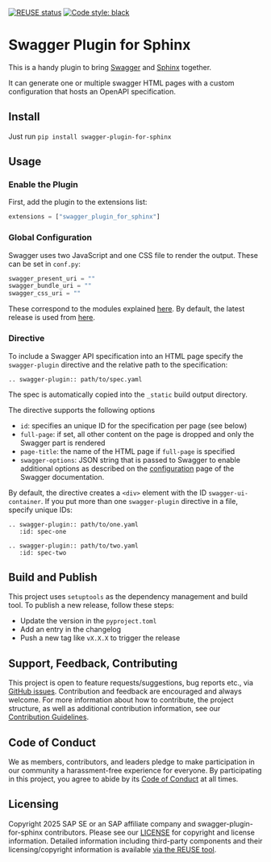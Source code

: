 [![REUSE status](https://api.reuse.software/badge/github.com/SAP/swagger-plugin-for-sphinx)](https://api.reuse.software/info/github.com/SAP/swagger-plugin-for-sphinx)
[![Code style: black](https://img.shields.io/badge/code%20style-black-000000.svg)](https://github.com/psf/black)

# Swagger Plugin for Sphinx

This is a handy plugin to bring [Swagger](https://swagger.io/) and [Sphinx](https://www.sphinx-doc.org/en/master/) together.

It can generate one or multiple swagger HTML pages with a custom configuration that hosts an OpenAPI specification.

## Install

Just run `pip install swagger-plugin-for-sphinx`

## Usage

### Enable the Plugin

First, add the plugin to the extensions list:

```python
extensions = ["swagger_plugin_for_sphinx"]
```

### Global Configuration

Swagger uses two JavaScript and one CSS file to render the output.
These can be set in ``conf.py``:

```python
swagger_present_uri = ""
swagger_bundle_uri = ""
swagger_css_uri = ""
```

These correspond to the modules explained [here](https://github.com/swagger-api/swagger-ui/blob/master/docs/usage/installation.md).
By default, the latest release is used from [here](https://cdn.jsdelivr.net/npm/swagger-ui-dist@latest).

### Directive

To include a Swagger API specification into an HTML page specify the `swagger-plugin` directive
and the relative path to the specification:

```code
.. swagger-plugin:: path/to/spec.yaml
```

The spec is automatically copied into the `_static` build output directory.

The directive supports the following options

* `id`: specifies an unique ID for the specification per page (see below)
* `full-page`: if set, all other content on the page is dropped and only the Swagger part is rendered
* `page-title`: the name of the HTML page if `full-page` is specified
* `swagger-options`: JSON string that is passed to Swagger to enable additional options as described
    on the [configuration](https://swagger.io/docs/open-source-tools/swagger-ui/usage/configuration/)
    page of the Swagger documentation.

By default, the directive creates a `<div>` element with the ID `swagger-ui-container`.
If you put more than one `swagger-plugin` directive in a file, specify unique IDs:

```code
.. swagger-plugin:: path/to/one.yaml
   :id: spec-one

.. swagger-plugin:: path/to/two.yaml
   :id: spec-two
```

## Build and Publish

This project uses `setuptools` as the dependency management and build tool.
To publish a new release, follow these steps:
* Update the version in the `pyproject.toml`
* Add an entry in the changelog
* Push a new tag like `vX.X.X` to trigger the release

## Support, Feedback, Contributing

This project is open to feature requests/suggestions, bug reports etc., via [GitHub issues](https://github.com/SAP/<your-project>/issues). Contribution and feedback are encouraged and always welcome. For more information about how to contribute, the project structure, as well as additional contribution information, see our [Contribution Guidelines](CONTRIBUTING.md).

## Code of Conduct

We as members, contributors, and leaders pledge to make participation in our community a harassment-free experience for everyone. By participating in this project, you agree to abide by its [Code of Conduct](CODE_OF_CONDUCT.md) at all times.

## Licensing

Copyright 2025 SAP SE or an SAP affiliate company and swagger-plugin-for-sphinx contributors.
Please see our [LICENSE](LICENSE) for copyright and license information.
Detailed information including third-party components and their licensing/copyright information is available [via the REUSE tool](https://api.reuse.software/info/github.com/SAP/<your-project>).
